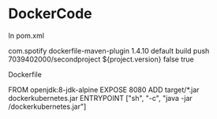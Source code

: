 # DockerCode

In pom.xml


<plugin>
	<groupId>com.spotify</groupId>
	<artifactId>dockerfile-maven-plugin</artifactId>
	<version>1.4.10</version>
	<executions>
		<execution>
			<id>default</id>
			<goals>
				<goal>build</goal>
				<goal>push</goal>
			</goals>
		</execution>
	</executions>
	<configuration>
		<repository>7039402000/secondproject</repository>
		<tag>${project.version}</tag>
		<pullNewerImage>false</pullNewerImage>
		<skipDockerInfo>true</skipDockerInfo>
	</configuration>
</plugin>



Dockerfile

FROM openjdk:8-jdk-alpine
EXPOSE 8080
ADD target/*.jar dockerkubernetes.jar
ENTRYPOINT ["sh", "-c", "java -jar /dockerkubernetes.jar"]

